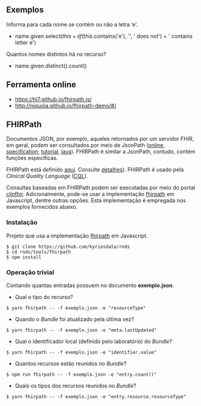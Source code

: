 ## Exemplos

Informa para cada nome se contém ou não a letra ‘e’.
- name.given.select($this +  iif($this.contains('e'), '', ' does not') + ' contains letter e')

Quantos nomes distintos há no recurso?
- name.given.distinct().count()

## Ferramenta online

- https://hl7.github.io/fhirpath.js/
- http://niquola.github.io/fhirpath-demo/#/


## FHIRPath

Documentos JSON, por exemplo, aqueles retornados por um servidor FHIR, em geral, podem ser consultados por meio de JsonPath ([online](https://jsonpath.com/), [specification](https://goessner.net/articles/JsonPath/), [tutorial](https://www.baeldung.com/guide-to-jayway-jsonpath), [java](https://github.com/json-path/JsonPath)). FHIRPath é similar a JsonPath, contudo, contém funções específicas.

FHIRPath está definido [aqui](http://hl7.org/fhirpath/). Consulte [detalhes](https://github.com/HL7/FHIRPath/blob/master/spec/index.adoc)). FHIRPath é usado pela _Clinical Quality Language_ ([CQL](https://cql.hl7.org/index.html)).

Consultas baseadas em FHIRPath podem ser executadas por meio do portal [clinfhir](http://clinfhir.com). Adicionalmente, pode-se usar a implementação [fhirpath](https://github.com/HL7/fhirpath.js) em Javascript, dentre outras opções.
Esta implementação é empregada nos exemplos fornecidos abaixo.

### Instalação

Projeto que usa a implementação [fhirpath](https://github.com/HL7/fhirpath.js) em Javascript.

```shell
$ git clone https://github.com/kyriosdata/rnds
$ cd rnds/tools/fhirpath
$ npm install
```

### Operação trivial

Contando quantas entradas possuem no documento **exemplo.json**.

- Qual o tipo do recurso?

```shell
$ yarn fhirpath -- -f exemplo.json -e "resourceType"
```

- Quando o _Bundle_ foi atualizado pela última vez?

```shell
$ yarn fhirpath -- -f exemplo.json -e "meta.lastUpdated"
```

- Qual o identificador local (definido pelo laboratório) do _Bundle_?

```shell
$ yarn fhirpath -- -f exemplo.json -e "identifier.value"
```

- Quantos recursos estão reunidos no _Bundle_?

```shell
$ npm run fhirpath -- -f exemplo.json -e "entry.count()"
```

- Quais os tipos dos recursos reunidos no _Bundle_?

```shell
$ yarn fhirpath -- -f exemplo.json -e "entry.resource.resourceType"
```
